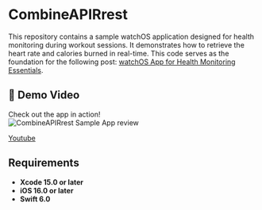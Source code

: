 
# CombineAPIRrest

This repository contains a sample watchOS application designed for health monitoring during workout sessions. It demonstrates how to retrieve the heart rate and calories burned in real-time. This code serves as the foundation for the following post: [watchOS App for Health Monitoring Essentials](https://javios.eu/swift/harnessing-nfc-technology-in-your-ios-app/).


## 🎥 Demo Video

Check out the app in action!  
![CombineAPIRrest Sample App review](media/review.gif)  

[Youtube](https://youtu.be/KQC92SKTqRg)

## Requirements

- **Xcode 15.0 or later**
- **iOS 16.0 or later**
- **Swift 6.0**

